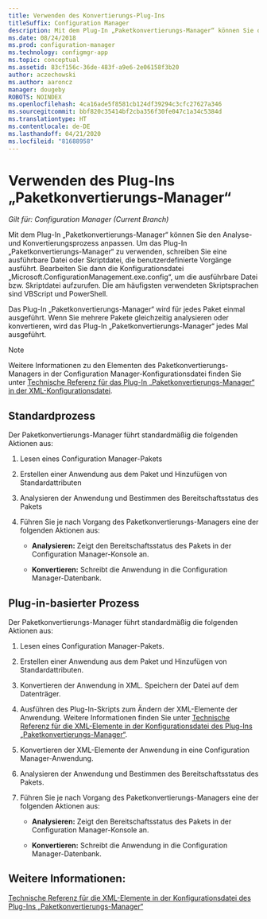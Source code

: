 ```yaml
---
title: Verwenden des Konvertierungs-Plug-Ins
titleSuffix: Configuration Manager
description: Mit dem Plug-In „Paketkonvertierungs-Manager“ können Sie die Analyse- und Konvertierungsprozesse anpassen.
ms.date: 08/24/2018
ms.prod: configuration-manager
ms.technology: configmgr-app
ms.topic: conceptual
ms.assetid: 83cf156c-36de-483f-a9e6-2e06158f3b20
author: aczechowski
ms.author: aaroncz
manager: dougeby
ROBOTS: NOINDEX
ms.openlocfilehash: 4ca16ade5f8581cb124df39294c3cfc27627a346
ms.sourcegitcommit: bbf820c35414bf2cba356f30fe047c1a34c5384d
ms.translationtype: HT
ms.contentlocale: de-DE
ms.lasthandoff: 04/21/2020
ms.locfileid: "81688958"
---
```

# <a name="how-to-use-the-package-conversion-manager-plug-in"></a>Verwenden des Plug-Ins „Paketkonvertierungs-Manager“

*Gilt für: Configuration Manager (Current Branch)*

<!--1357861-->

Mit dem Plug-In „Paketkonvertierungs-Manager“ können Sie den Analyse- und Konvertierungsprozess anpassen. Um das Plug-In „Paketkonvertierungs-Manager“ zu verwenden, schreiben Sie eine ausführbare Datei oder Skriptdatei, die benutzerdefinierte Vorgänge ausführt. Bearbeiten Sie dann die Konfigurationsdatei „Microsoft.ConfigurationManagement.exe.config“, um die ausführbare Datei bzw. Skriptdatei aufzurufen. Die am häufigsten verwendeten Skriptsprachen sind VBScript und PowerShell.

Das Plug-In „Paketkonvertierungs-Manager“ wird für jedes Paket einmal ausgeführt. Wenn Sie mehrere Pakete gleichzeitig analysieren oder konvertieren, wird das Plug-In „Paketkonvertierungs-Manager“ jedes Mal ausgeführt.

> [!NOTE]  
> Weitere Informationen zu den Elementen des Paketkonvertierungs-Managers in der Configuration Manager-Konfigurationsdatei finden Sie unter [Technische Referenz für das Plug-In „Paketkonvertierungs-Manager“ in der XML-Konfigurationsdatei](plugin-config-xml.md).



## <a name="default-process"></a>Standardprozess

Der Paketkonvertierungs-Manager führt standardmäßig die folgenden Aktionen aus:

1.  Lesen eines Configuration Manager-Pakets  

2.  Erstellen einer Anwendung aus dem Paket und Hinzufügen von Standardattributen  

3.  Analysieren der Anwendung und Bestimmen des Bereitschaftsstatus des Pakets  

4.  Führen Sie je nach Vorgang des Paketkonvertierungs-Managers eine der folgenden Aktionen aus:  

    - **Analysieren:** Zeigt den Bereitschaftsstatus des Pakets in der Configuration Manager-Konsole an.  

    - **Konvertieren:** Schreibt die Anwendung in die Configuration Manager-Datenbank.  


## <a name="plug-in-based-process"></a>Plug-in-basierter Prozess 

Der Paketkonvertierungs-Manager führt standardmäßig die folgenden Aktionen aus:

1.  Lesen eines Configuration Manager-Pakets.  

2.  Erstellen einer Anwendung aus dem Paket und Hinzufügen von Standardattributen.  

3.  Konvertieren der Anwendung in XML. Speichern der Datei auf dem Datenträger.  

4.  Ausführen des Plug-In-Skripts zum Ändern der XML-Elemente der Anwendung. Weitere Informationen finden Sie unter [Technische Referenz für die XML-Elemente in der Konfigurationsdatei des Plug-Ins „Paketkonvertierungs-Manager“](plugin-config-xml.md).  

5.  Konvertieren der XML-Elemente der Anwendung in eine Configuration Manager-Anwendung.  

6.  Analysieren der Anwendung und Bestimmen des Bereitschaftsstatus des Pakets.  

7.  Führen Sie je nach Vorgang des Paketkonvertierungs-Managers eine der folgenden Aktionen aus:  

    - **Analysieren:** Zeigt den Bereitschaftsstatus des Pakets in der Configuration Manager-Konsole an.  

    - **Konvertieren:** Schreibt die Anwendung in die Configuration Manager-Datenbank.  



## <a name="see-also"></a>Weitere Informationen:

[Technische Referenz für die XML-Elemente in der Konfigurationsdatei des Plug-Ins „Paketkonvertierungs-Manager“](plugin-config-xml.md)
